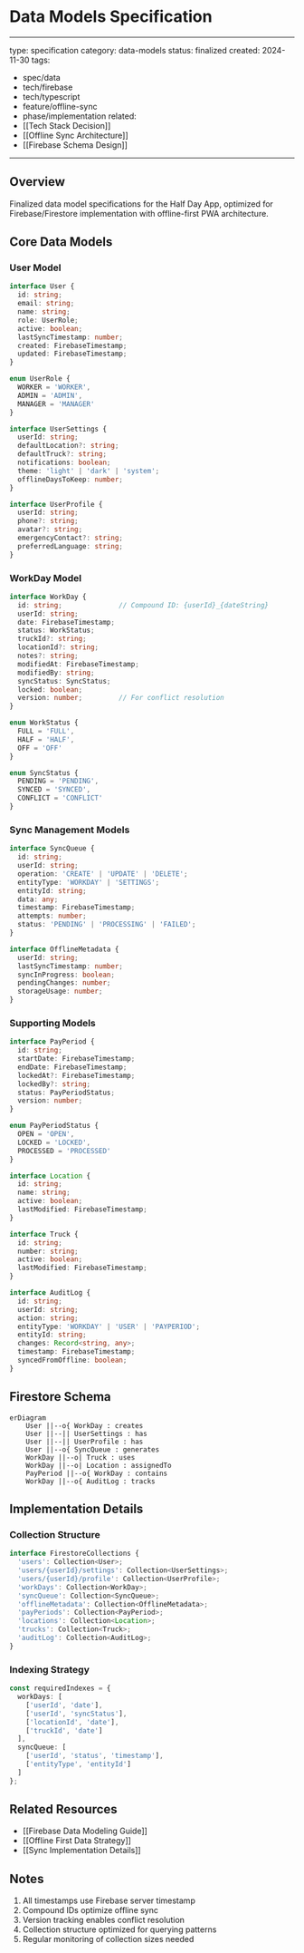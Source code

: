 # Data Models Specification

---
type: specification
category: data-models
status: finalized
created: 2024-11-30
tags:
  - spec/data
  - tech/firebase
  - tech/typescript
  - feature/offline-sync
  - phase/implementation
related:
  - [[Tech Stack Decision]]
  - [[Offline Sync Architecture]]
  - [[Firebase Schema Design]]
---

## Overview
Finalized data model specifications for the Half Day App, optimized for Firebase/Firestore implementation with offline-first PWA architecture.

## Core Data Models

### User Model
```typescript
interface User {
  id: string;
  email: string;
  name: string;
  role: UserRole;
  active: boolean;
  lastSyncTimestamp: number;
  created: FirebaseTimestamp;
  updated: FirebaseTimestamp;
}

enum UserRole {
  WORKER = 'WORKER',
  ADMIN = 'ADMIN',
  MANAGER = 'MANAGER'
}

interface UserSettings {
  userId: string;
  defaultLocation?: string;
  defaultTruck?: string;
  notifications: boolean;
  theme: 'light' | 'dark' | 'system';
  offlineDaysToKeep: number;
}

interface UserProfile {
  userId: string;
  phone?: string;
  avatar?: string;
  emergencyContact?: string;
  preferredLanguage: string;
}
```

### WorkDay Model
```typescript
interface WorkDay {
  id: string;              // Compound ID: {userId}_{dateString}
  userId: string;
  date: FirebaseTimestamp;
  status: WorkStatus;
  truckId?: string;
  locationId?: string;
  notes?: string;
  modifiedAt: FirebaseTimestamp;
  modifiedBy: string;
  syncStatus: SyncStatus;
  locked: boolean;
  version: number;         // For conflict resolution
}

enum WorkStatus {
  FULL = 'FULL',
  HALF = 'HALF',
  OFF = 'OFF'
}

enum SyncStatus {
  PENDING = 'PENDING',
  SYNCED = 'SYNCED',
  CONFLICT = 'CONFLICT'
}
```

### Sync Management Models
```typescript
interface SyncQueue {
  id: string;
  userId: string;
  operation: 'CREATE' | 'UPDATE' | 'DELETE';
  entityType: 'WORKDAY' | 'SETTINGS';
  entityId: string;
  data: any;
  timestamp: FirebaseTimestamp;
  attempts: number;
  status: 'PENDING' | 'PROCESSING' | 'FAILED';
}

interface OfflineMetadata {
  userId: string;
  lastSyncTimestamp: number;
  syncInProgress: boolean;
  pendingChanges: number;
  storageUsage: number;
}
```

### Supporting Models
```typescript
interface PayPeriod {
  id: string;
  startDate: FirebaseTimestamp;
  endDate: FirebaseTimestamp;
  lockedAt?: FirebaseTimestamp;
  lockedBy?: string;
  status: PayPeriodStatus;
  version: number;
}

enum PayPeriodStatus {
  OPEN = 'OPEN',
  LOCKED = 'LOCKED',
  PROCESSED = 'PROCESSED'
}

interface Location {
  id: string;
  name: string;
  active: boolean;
  lastModified: FirebaseTimestamp;
}

interface Truck {
  id: string;
  number: string;
  active: boolean;
  lastModified: FirebaseTimestamp;
}

interface AuditLog {
  id: string;
  userId: string;
  action: string;
  entityType: 'WORKDAY' | 'USER' | 'PAYPERIOD';
  entityId: string;
  changes: Record<string, any>;
  timestamp: FirebaseTimestamp;
  syncedFromOffline: boolean;
}
```

## Firestore Schema

```mermaid
erDiagram
    User ||--o{ WorkDay : creates
    User ||--|| UserSettings : has
    User ||--|| UserProfile : has
    User ||--o{ SyncQueue : generates
    WorkDay ||--o| Truck : uses
    WorkDay ||--o| Location : assignedTo
    PayPeriod ||--o{ WorkDay : contains
    WorkDay ||--o{ AuditLog : tracks
```

## Implementation Details

### Collection Structure
```typescript
interface FirestoreCollections {
  'users': Collection<User>;
  'users/{userId}/settings': Collection<UserSettings>;
  'users/{userId}/profile': Collection<UserProfile>;
  'workDays': Collection<WorkDay>;
  'syncQueue': Collection<SyncQueue>;
  'offlineMetadata': Collection<OfflineMetadata>;
  'payPeriods': Collection<PayPeriod>;
  'locations': Collection<Location>;
  'trucks': Collection<Truck>;
  'auditLog': Collection<AuditLog>;
}
```

### Indexing Strategy
```typescript
const requiredIndexes = {
  workDays: [
    ['userId', 'date'],
    ['userId', 'syncStatus'],
    ['locationId', 'date'],
    ['truckId', 'date']
  ],
  syncQueue: [
    ['userId', 'status', 'timestamp'],
    ['entityType', 'entityId']
  ]
};
```

## Related Resources
- [[Firebase Data Modeling Guide]]
- [[Offline First Data Strategy]]
- [[Sync Implementation Details]]

## Notes
1. All timestamps use Firebase server timestamp
2. Compound IDs optimize offline sync
3. Version tracking enables conflict resolution
4. Collection structure optimized for querying patterns
5. Regular monitoring of collection sizes needed
